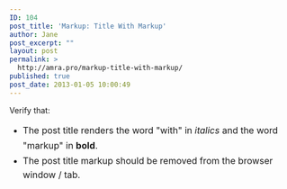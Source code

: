 ```yaml
---
ID: 104
post_title: 'Markup: Title With Markup'
author: Jane
post_excerpt: ""
layout: post
permalink: >
  http://amra.pro/markup-title-with-markup/
published: true
post_date: 2013-01-05 10:00:49
---
```

Verify that:
<ul>
	<li><span style="line-height:1.714285714;font-size:1rem;">The post title renders the word "with" in </span><em style="line-height:1.714285714;font-size:1rem;">italics</em><span style="line-height:1.714285714;font-size:1rem;"> and the word "markup" in </span><strong style="line-height:1.714285714;font-size:1rem;">bold</strong><span style="line-height:1.714285714;font-size:1rem;">.</span></li>
	<li><span style="line-height:1.714285714;font-size:1rem;">The post title markup should be removed from the browser window / tab.</span></li>
</ul>